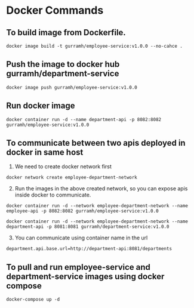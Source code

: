 # Docker Commands

## To build image from Dockerfile.

```shell
docker image build -t gurramh/employee-service:v1.0.0 --no-cahce .
```

## Push the image to docker hub gurramh/department-service

```shell
docker image push gurramh/employee-service:v1.0.0
```

## Run docker image

```shell
docker container run -d --name department-api -p 8082:8082 gurramh/employee-service:v1.0.0
```

## To communicate between two apis deployed in docker in same host

1. We need to create docker network first

```shell
docker network create employee-department-network
```

2. Run the images in the above created network, so you can expose apis inside docker to communicate.

```shell
docker container run -d --network employee-department-network --name employee-api -p 8082:8082 gurramh/employee-service:v1.0.0

docker container run -d --network employee-department-network --name department-api -p 8081:8081 gurramh/department-service:v1.0.0
```

3. You can communicate using container name in the url

```properties
department.api.base.url=http://department-api:8081/departments
```

## To pull and run employee-service and department-service images using docker compose

```shell
docker-compose up -d
```